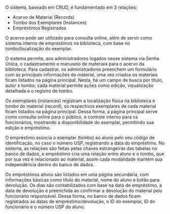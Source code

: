 O sistema, baseado em CRUD, é fundamentado em 3 relações:

- Acervo de Material (Records)
- Tombo dos Exemplares (Instances)
- Empréstimos Registrados

O acervo pode ser utilizado para consulta online, além de servir como sistema interno de empréstimos na biblioteca, com base no tombo/localização do exemplar. 

O sistema permite, aos administradores logados nesse sistema via Senha Única, o cadastramento e manuseio de materiais para o acervo da biblioteca. Para cadastrar, os administradores preenchem um formulário com as principais informações do material, uma vez criados os materiais ficam listados na página principal. Nesta, há um campo de busca por título, autor e tombo; cada material permite ações como edição, visualização detalhada e o registro de tombo. 

Os exemplares (instances) registram a localização física na biblioteca e tombo do material (record), os respectivos exemplares de cada material ficam listados na página principal. Dessa forma, a página principal serve como consulta online para o público, e controle interno para os funcionários, mostrando a disponibilidade do exemplar, permitindo sua edição e empréstimo. 

O empréstimo associa o exemplar (tombo) ao aluno pelo seu código de identificação, no caso o número USP, registrando a data do empréstimo. No sistema, as relações são feitas pelas chaves estrangeiras das tabelas no banco de dados, o empréstimo cria uma relação entre aluno e o tombo, que por sua vez é relacionado ao material, assim cada modalidade mantém sua independência dentro do banco de dados. 

Os empréstimos ativos são listados em uma página secundária, com informações básicas como título do material, nome do aluno e botão para devolução. Os dias são contabilizados com base na data de empréstimo, a data de devolução é preenchida ao confirmar a devolução do material pelo funcionário responsável. Dessa forma, no banco de dados ficam registrados as datas de empréstimo/devolução, o ID do exemplar, ID do funcionário e o número USP do aluno. 

